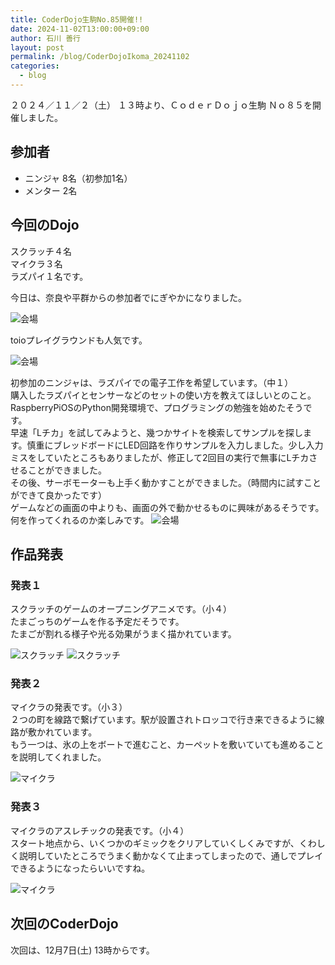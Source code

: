 ```yaml
---
title: CoderDojo生駒No.85開催!!
date: 2024-11-02T13:00:00+09:00
author: 石川 善行
layout: post
permalink: /blog/CoderDojoIkoma_20241102
categories:
  - blog
---
```

２０２４／１１／２（土） １３時より、ＣｏｄｅｒＤｏｊｏ生駒 Ｎｏ８５を開催しました。

## 参加者

- ニンジャ 8名（初参加1名）
- メンター 2名

## 今回のDojo

スクラッチ４名  
マイクラ３名  
ラズパイ１名です。

今日は、奈良や平群からの参加者でにぎやかになりました。

![会場](/assets/images/2024/11/1102_0.jpg)

toioプレイグラウンドも人気です。

![会場](/assets/images/2024/11/1102_0_0.jpg)

初参加のニンジャは、ラズパイでの電子工作を希望しています。（中１）  
購入したラズパイとセンサーなどのセットの使い方を教えてほしいとのこと。RaspberryPiOSのPython開発環境で、プログラミングの勉強を始めたそうです。  
早速「Lチカ」を試してみようと、幾つかサイトを検索してサンプルを探します。慎重にブレッドボードにLED回路を作りサンプルを入力しました。少し入力ミスをしていたところもありましたが、修正して2回目の実行で無事にLチカさせることができました。  
その後、サーボモーターも上手く動かすことができました。（時間内に試すことができて良かったです）  
ゲームなどの画面の中よりも、画面の外で動かせるものに興味があるそうです。何を作ってくれるのか楽しみです。
![会場](/assets/images/2024/11/1102_1.jpg)


## 作品発表
### 発表１
スクラッチのゲームのオープニングアニメです。（小４）  
たまごっちのゲームを作る予定だそうです。  
たまごが割れる様子や光る効果がうまく描かれています。

![スクラッチ](/assets/images/2024/11/1102_2.jpg)
![スクラッチ](/assets/images/2024/11/1102_3.jpg)

### 発表２
マイクラの発表です。（小３）  
２つの町を線路で繋げています。駅が設置されトロッコで行き来できるように線路が敷かれています。  
もう一つは、氷の上をボートで進むこと、カーペットを敷いていても進めることを説明してくれました。

![マイクラ](/assets/images/2024/11/1102_4.jpg)

### 発表３
マイクラのアスレチックの発表です。（小４）  
スタート地点から、いくつかのギミックをクリアしていくしくみですが、くわしく説明していたところでうまく動かなくて止まってしまったので、通しでプレイできるようになったらいいですね。

![マイクラ](/assets/images/2024/11/1102_5.jpg)

## 次回のCoderDojo
次回は、12月7日(土) 13時からです。
